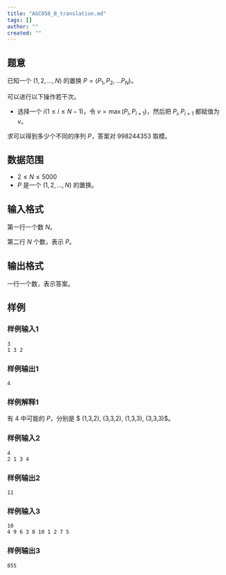 ```yaml
---
title: "AGC058_B_translation.md"
tags: []
author: ""
created: ""
---
```


## 题意

已知一个 $(1,2,...,N)$ 的置换 $P=(P_1,P_2,...P_N)$。

可以进行以下操作若干次。

- 选择一个 $i(1\le i\le N-1)$，令 $v=\max(P_i,P_{i+1})$，然后把 $P_i,P_{i+1}$ 都赋值为 $v$。

求可以得到多少个不同的序列 $P$，答案对 $998244353$ 取模。

## 数据范围

- $2\le N\le 5000$
- $P$ 是一个 $(1,2,...,N)$ 的置换。

## 输入格式

第一行一个数 $N$。

第二行 $N$ 个数，表示 $P$。

## 输出格式

一行一个数，表示答案。

## 样例

### 样例输入1

```
3
1 3 2
```

### 样例输出1

```
4
```

### 样例解释1

有 $4$ 中可能的 $P$，分别是 $ (1,3,2), (3,3,2), (1,3,3), (3,3,3)$。

### 样例输入2

```
4
2 1 3 4
```

### 样例输出2

```
11
```

### 样例输入3

```
10
4 9 6 3 8 10 1 2 7 5
```

### 样例输出3

```
855
```


